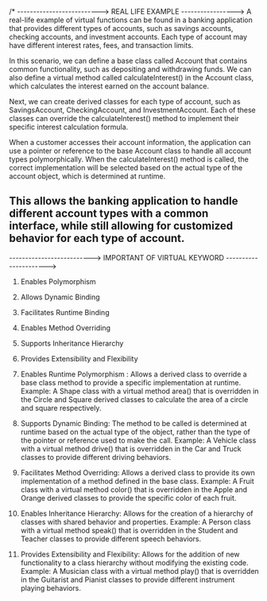 /*
--------------------------> REAL LIFE EXAMPLE ----------------->
A real-life example of virtual functions can be found in a banking application that provides different types of accounts, such as savings accounts, checking accounts, and investment accounts. Each type of account may have different interest rates, fees, and transaction limits.

In this scenario, we can define a base class called Account that contains common functionality, such as depositing and withdrawing funds. We can also define a virtual method called calculateInterest() in the Account class, which calculates the interest earned on the account balance.

Next, we can create derived classes for each type of account, such as SavingsAccount, CheckingAccount, and InvestmentAccount. Each of these classes can override the calculateInterest() method to implement their specific interest calculation formula.

When a customer accesses their account information, the application can use a pointer or reference to the base Account class to handle all account types polymorphically. When the calculateInterest() method is called, the correct implementation will be selected based on the actual type of the account object, which is determined at runtime.

This allows the banking application to handle different account types with a common interface, while still allowing for customized behavior for each type of account.
---------------------------------------------------------------------------------------------------------------------------------------
--------------------------> IMPORTANT OF VIRTUAL KEYWORD ---------------------->
1. Enables Polymorphism
2. Allows Dynamic Binding
3. Facilitates Runtime Binding
4. Enables Method Overriding
5. Supports Inheritance Hierarchy
6. Provides Extensibility and Flexibility
1. Enables Runtime Polymorphism : Allows a derived class to override a base class method to provide a specific implementation at runtime. Example: A Shape class with a virtual method area() that is overridden in the Circle and Square derived classes to calculate the area of a circle and square respectively.

2. Supports Dynamic Binding: The method to be called is determined at runtime based on the actual type of the object, rather than the type of the pointer or reference used to make the call. Example: A Vehicle class with a virtual method drive() that is overridden in the Car and Truck classes to provide different driving behaviors.

3. Facilitates Method Overriding: Allows a derived class to provide its own implementation of a method defined in the base class. Example: A Fruit class with a virtual method color() that is overridden in the Apple and Orange derived classes to provide the specific color of each fruit.

4. Enables Inheritance Hierarchy: Allows for the creation of a hierarchy of classes with shared behavior and properties. Example: A Person class with a virtual method speak() that is overridden in the Student and Teacher classes to provide different speech behaviors.

5. Provides Extensibility and Flexibility: Allows for the addition of new functionality to a class hierarchy without modifying the existing code. Example: A Musician class with a virtual method play() that is overridden in the Guitarist and Pianist classes to provide different instrument playing behaviors.
